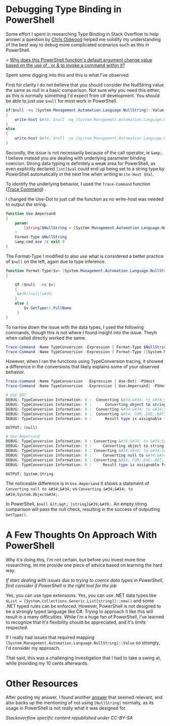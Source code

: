 # Debugging Type Binding in PowerShell


Some effort I spent in researching Type Binding in Stack Overflow to help answer a question by [Chris Oldwood](https://stackoverflow.com/users/106119/chris-oldwood) helped me solidify my understanding of the best way to debug more  complicated scenarios such as this in PowerShell.


&gt; [Why does this PowerShell function&#39;s default argument change value based on the use of . or &amp; to invoke a command within it? ](https://stackoverflow.com/q/53860403/68698)

Spent some digging into this and this is what I&#39;ve observed.

First for clarity I do not believe that you should consider the NullString value the same as null in a basic comparison. Not sure why you need this either, as this is normally something I&#39;d expect from c# development. You should be able to just use `$null` for most work in PowerShell.

```powershell
if($null -eq [System.Management.Automation.Language.NullString]::Value)
{
    write-host &#34;`$null -eq [System.Management.Automation.Language.NullString]::Value&#34;
}
else
{
    write-host &#34;`$null -ne [System.Management.Automation.Language.NullString]::Value&#34;
}
```

Secondly, the issue is not necessarily because of the call operator, ie `&amp;`. I believe instead you are dealing with underlying parameter binding coercion. Strong data typing is definitely a weak area for PowerShell, as even explicitly declared `[int]$val` could end up being set to a string type by PowerShell automatically in the next line when writing `Write-Host $Val`.

To identify the underlying behavior, I used the `Trace-Command` function ([Trace Command](https://docs.microsoft.com/en-us/powershell/module/microsoft.powershell.utility/trace-command?view=powershell-6)) .

I changed the Use-Dot to just call the function as no write-host was needed to output the string.

```powershell
function Use-Ampersand
{
    param(
        [string]$NullString = [System.Management.Automation.Language.NullString]::Value
    )
    Format-Type $NullString
    &amp;cmd.exe /c exit 0
}
```

The Format-Type I modified to also use what is considered a better practice of `$null` on the left, again due to type inference.

```powershell
function Format-Type($v= [System.Management.Automation.Language.NullString]::Value)
{

    if ($null  -eq $v)
    {
     &#39;(null)&#39;
    }
    else {
        $v.GetType().FullName
     }
}
```

To narrow down the issue with the data types, I used the following commands, though this is not where I found insight into the issue. Theyh  when called directly worked the same.

```powershell
Trace-Command -Name TypeConversion -Expression { Format-Type $NullString} -PSHost
Trace-Command -Name TypeConversion -Expression { Format-Type ([System.Management.Automation.Language.NullString]$NullString) } -PSHost
```

However, when I ran the functions using TypeConversion tracing, it showed a difference in the conversions that likely explains some of your observed behavior.

```powershell
Trace-Command -Name TypeConversion  -Expression { Use-Dot} -PSHost
Trace-Command -Name TypeConversion  -Expression { Use-Ampersand} -PSHost
```

```powershell
# USE DOT
DEBUG: TypeConversion Information: 0 :  Converting &#34;&#34; to &#34;System.String&#34;.
DEBUG: TypeConversion Information: 0 :      Converting object to string.
DEBUG: TypeConversion Information: 0 :  Converting &#34;&#34; to &#34;System.Object&#34;. &lt;&lt;&lt;&lt;&lt;&lt;&lt;&lt;&lt;&lt;&lt;
DEBUG: TypeConversion Information: 0 :  Converting &#34;.COM;.EXE;.BAT;.CMD;.VBS;.VBE;.JS;.JSE;.WSF;.WSH;.MSC;.PY;.PYW;.CPL&#34; to &#34;System.String&#34;.
DEBUG: TypeConversion Information: 0 :      Result type is assignable from value to convert&#39;s type
```

`OUTPUT: (null)`

```powershell
# Use-Ampersand
DEBUG: TypeConversion Information: 0 : Converting &#34;&#34; to &#34;System.String&#34;.
DEBUG: TypeConversion Information: 0 :     Converting object to string.
DEBUG: TypeConversion Information: 0 : Converting &#34;&#34; to &#34;System.String&#34;. &lt;&lt;&lt;&lt;&lt;&lt;&lt;&lt;&lt;&lt;&lt;
DEBUG: TypeConversion Information: 0 :     Converting null to &#34;&#34;.        &lt;&lt;&lt;&lt;&lt;&lt;&lt;&lt;&lt;&lt;&lt;
DEBUG: TypeConversion Information: 0 : Converting &#34;.COM;.EXE;.BAT;.CMD;.VBS;.VBE;.JS;.JSE;.WSF;.WSH;.MSC;.PY;.PYW;.CPL&#34; to &#34;System.String&#34;.
DEBUG: TypeConversion Information: 0 :     Result type is assignable from value to convert&#39;s type
```

`OUTPUT: System.String`

The noticeable difference is in `Use-Ampersand` it shows a statement of `Converting null to &#34;&#34;` vs `Converting &#34;&#34; to &#34;System.Object&#34;`.

In PowerShell, `$null &lt;&gt; [string]&#39;&#39;`. An empty string comparison will pass the null check, resulting in the success of outputting `GetType()`.

# A Few Thoughts On Approach With PowerShell

Why it&#39;s doing this, I&#39;m not certain, but before you invest more time researching, let me provide one piece of advice based on learning the hard way.

_If start dealing with issues due to trying to coerce data types in PowerShell, first consider if PowerShell is the right tool for the job_

Yes, you can use type extensions. Yes, you can use .NET data types like `$List = [System.Collections.Generic.List[string]]::new()` and some .NET typed rules can be enforced. However, PowerShell is not designed to be a strongly typed language like C#. Trying to approach it like this will result in a many difficulties. While I&#39;m a huge fan of PowerShell, I&#39;ve learned to recognize that it&#39;s flexibility should be appreciated, and it&#39;s limits respected.

If I really had issues that required mapping `[System.Management.Automation.Language.NullString]::Value` so strongly, I&#39;d consider my approach.

That said, this was a challenging investigation that I had to take a swing at, while providing my 10 cents afterwards.

# Other Resources

After posting my answer, I found another [answer](https://stackoverflow.com/a/51354791/68698) that seemed relevant, and also backs up the mentioning of not using `[NullString]` normally, as its usage in PowerShell is not really what it was designed for.

_Stackoverflow specific content republished under CC-BY-SA_

